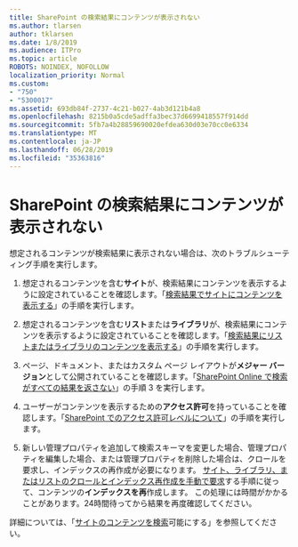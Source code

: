 ```yaml
---
title: SharePoint の検索結果にコンテンツが表示されない
ms.author: tlarsen
author: tklarsen
ms.date: 1/8/2019
ms.audience: ITPro
ms.topic: article
ROBOTS: NOINDEX, NOFOLLOW
localization_priority: Normal
ms.custom:
- "750"
- "5300017"
ms.assetid: 693db84f-2737-4c21-b027-4ab3d121b4a8
ms.openlocfilehash: 8215b0a5cde5adffa3bec37d6699418557f914dd
ms.sourcegitcommit: 5fb7a4b28859690020efdea630d03e70cc0e6334
ms.translationtype: MT
ms.contentlocale: ja-JP
ms.lasthandoff: 06/28/2019
ms.locfileid: "35363816"
---
```

# <a name="content-doesnt-appear-in-sharepoint-search-results"></a>SharePoint の検索結果にコンテンツが表示されない

想定されるコンテンツが検索結果に表示されない場合は、次のトラブルシューティング手順を実行します。
  
1. 想定されるコンテンツを含む**サイト**が、検索結果にコンテンツを表示するように設定されていることを確認します。「[検索結果でサイトにコンテンツを表示する](https://docs.microsoft.com/sharepoint/make-site-content-searchable#show-content-on-a-site-in-search-results)」の手順を実行します。

2. 想定されるコンテンツを含む**リスト**または**ライブラリ**が、検索結果にコンテンツを表示するように設定されていることを確認します。「[検索結果にリストまたはライブラリのコンテンツを表示する](https://docs.microsoft.com/sharepoint/make-site-content-searchable#show-content-from-lists-or-libraries-in-search-results)」の手順を実行します。

3. ページ、ドキュメント、またはカスタム ページ レイアウトが**メジャー バージョン**として公開されていることを確認します。「[SharePoint Online で検索がすべての結果を返さない](https://go.microsoft.com/fwlink/?linkid=874525)」の手順 3 を実行します。

4. ユーザーがコンテンツを表示するための**アクセス許可**を持っていることを確認します。「[SharePoint でのアクセス許可レベルについて](https://docs.microsoft.com/en-us/sharepoint/understanding-permission-levels)」の手順を実行します。
    
5. 新しい管理プロパティを追加して検索スキーマを変更した場合、管理プロパティを編集した場合、または管理プロパティを削除した場合は、クロールを要求し、インデックスの再作成が必要になります。 [サイト、ライブラリ、またはリストのクロールとインデックス再作成を手動で要求](https://docs.microsoft.com/sharepoint/crawl-site-content)する手順に従って、コンテンツの**インデックスを再**作成します。 この処理には時間がかかることがあります。24時間待ってから結果を再度確認してください。

詳細については、「[サイトのコンテンツを検索](https://docs.microsoft.com/sharepoint/make-site-content-searchable)可能にする」を参照してください。 
  
